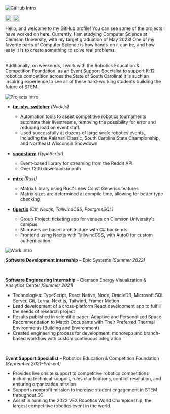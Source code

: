 ![GitHub Intro](https://user-images.githubusercontent.com/8839926/159197994-17764cb6-d86b-4ed4-8251-32c1e8e8fd63.png)


<a href="https://www.instagram.com/mayberushes">
  <img align="left" alt="Brendan's Instagram" width="22px" src="https://upload.wikimedia.org/wikipedia/commons/thumb/a/a5/Instagram_icon.png/1024px-Instagram_icon.png" />
</a>
<a href="https://www.linkedin.com/in/bmmcgui/">
  <img align="left" alt="Brendan's LinkedIn" width="22px" src="https://raw.githubusercontent.com/peterthehan/peterthehan/master/assets/linkedin.svg" />
</a>

<br />
<br />
Hello, and welcome to my GitHub profile! You can see some of the projects I have worked on here. Currently, I am studying Computer Science at Clemson University, with my target graduation of May 2023! One of my favorite parts of Computer Science is how hands-on it can be, and how easy it is to create something to solve real problems. 

<br />
<br />

Additionally, on weekends, I work with the Robotics Education & Competition Foundation, as an Event Support Specialist to support K-12 robotics competition across the State of South Carolina! It is such an inspiring experience to see all of these hard-working students building the future of STEM.
<br />

![Projects Intro](https://user-images.githubusercontent.com/8839926/159198846-7d2dffec-8e69-4978-a655-cf84c327cc1c.png)

- **[tm-obs-switcher](https://github.com/MayorMonty/tm-obs-switcher)** _(Nodejs)_
  - Automation tools to assist competitive robotics tournaments automate their livestreams, removing the possibility for error and reducing load on event staff.
  - Used successfully at dozens of large scale robotics events, including the Kalahari Classic, South Carolina State Championship, and Northeast Wisconsin Showdown

- **[snoostorm](https://github.com/MayorMonty/snoostorm)** _(TypeScript)_
  - Event-based library for streaming from the Reddit API
  - Over 1200 downloads/month

- **[mtrx](https://github.com/MayorMonty/mtrx)** _(Rust)_
  - Matrix Library using Rust's new Const Generics features
  - Matrix sizes are determined at compile time, allowing for better type checking

- **[tigertix](https://github.com/MayorMonty/tigertix)** _(C#, Nextjs, TailwindCSS, PostgresSQL)_
  - Group Project: ticketing app for venues on Clemson University's campus
  - Microservice based architecture with C# backends
  - Frontend using Nextjs with TailwindCSS, with Auto0 for custom authentication.
 
![Work Intro](https://user-images.githubusercontent.com/8839926/159198863-3e7185b7-453c-47f6-aeb3-0a11306ce067.png)

**Software Development Internship** – Epic Systems _(Summer 2022)_

<br />

**Software Engineering Internship** – Clemson Energy Visualization & Analytics Center _)Summer 2021)_
  - Technologies: TypeScript, React Native, Node, OracleDB, Microsoft SQL Server, Git, Lerna, Next.js, Tailwind, Framer Motion
  - Lead development of a cross-platform React development app to fulfill the needs of research project
  - Results published in scientific paper: Adaptive and Personalized Space Recommendation to Match Occupants with Their Preferred Thermal Environments (Building and Environment)
  - Created engineering process for development: monorepo and branch-based workflow with custom continuous integration
 
 <br />
 
 **Event Support Specialist** – Robotics Education & Competition Foundation _(September 2021–Present)_
  - Provides live onsite support to competitive robotics competitions including technical support, rules clarifications, conflict resolution, and ensuring organization mission
  - Supports nonprofit mission to increase student engagement in STEM throughout SC
  - Assist in running the 2022 VEX Robotics World Championship, the largest competitive robotics event in the world.
